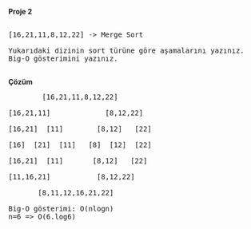**Proje 2**
<pre> 
[16,21,11,8,12,22] -> Merge Sort

Yukarıdaki dizinin sort türüne göre aşamalarını yazınız.
Big-O gösterimini yazınız.

</pre>

**Çözüm**
<pre>
        [16,21,11,8,12,22]

[16,21,11]             [8,12,22]

[16,21]  [11]        [8,12]   [22]

[16]  [21]  [11]   [8]  [12]  [22]

[16,21]  [11]       [8,12]   [22]

[11,16,21]           [8,12,22]

       [8,11,12,16,21,22]

Big-O gösterimi: O(nlogn)
n=6 => O(6.log6)
</pre>
